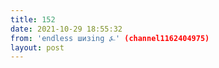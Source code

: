 ```yaml
---
title: 152
date: 2021-10-29 18:55:32
from: 'endless шизing ⍼' (channel1162404975)
layout: post
---
```



